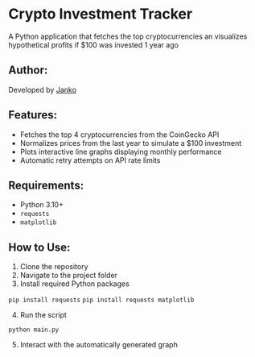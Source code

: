 # Crypto Investment Tracker

A Python application that fetches the top cryptocurrencies an visualizes hypothetical profits if $100 was invested 1 year ago

## Author:

Developed by [Janko](https://github.com/jankoczanik)

## Features:

- Fetches the top 4 cryptocurrencies from the CoinGecko API
- Normalizes prices from the last year to simulate a $100 investment
- Plots interactive line graphs displaying monthly performance
- Automatic retry attempts on API rate limits

## Requirements:

- Python 3.10+
- `requests`
- `matplotlib`

## How to Use:

1. Clone the repository
2. Navigate to the project folder
3. Install required Python packages

`pip install requests`
`pip install requests matplotlib`

4. Run the script

`python main.py`

5. Interact with the automatically generated graph
